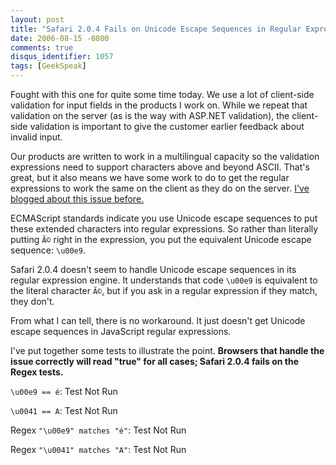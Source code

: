 ```yaml
---
layout: post
title: "Safari 2.0.4 Fails on Unicode Escape Sequences in Regular Expressions"
date: 2006-08-15 -0800
comments: true
disqus_identifier: 1057
tags: [GeekSpeak]
---
```

Fought with this one for quite some time today. We use a lot of client-side validation for input fields in the products I work on. While we repeat that validation on the server (as is the way with ASP.NET validation), the client-side validation is important to give the customer earlier feedback about invalid input.
 
Our products are written to work in a multilingual capacity so the validation expressions need to support characters above and beyond ASCII. That's great, but it also means we have some work to do to get the regular expressions to work the same on the client as they do on the server. [I've blogged about this issue before.](/archive/2005/04/25/javascript-and-unicode-character-validation.aspx)
 
ECMAScript standards indicate you use Unicode escape sequences to put these extended characters into regular expressions. So rather than literally putting `Ã©` right in the expression, you put the equivalent Unicode escape sequence: `\u00e9`.
 
Safari 2.0.4 doesn't seem to handle Unicode escape sequences in its regular expression engine. It understands that code `\u00e9` is equivalent to the literal character `Ã©`, but if you ask in a regular expression if they match, they don't.
 
From what I can tell, there is no workaround. It just doesn't get Unicode escape sequences in JavaScript regular expressions.
 
I've put together some tests to illustrate the point. **Browsers that handle the issue correctly will read "true" for all cases; Safari 2.0.4 fails on the Regex tests.**

`\u00e9 == é`: <span id="jsUnicodeResults1">Test Not Run</span>

`\u0041 == A`: <span id="jsUnicodeResults2">Test Not Run</span>

Regex `"\u00e9" matches "é"`: <span id="jsUnicodeResults3">Test Not Run</span>

Regex `"\u0041" matches "A"`: <span id="jsUnicodeResults4">Test Not Run</span>

<script type="text/javascript">
var jsReTest1 = new RegExp("\\u00e9"),
    jsReTest2 = new RegExp("\\u0041");
document.getElementById("jsUnicodeResults1").innerHTML = ("\u00e9" == "é");
document.getElementById("jsUnicodeResults2").innerHTML = ("\u0041" == "A");
document.getElementById("jsUnicodeResults3").innerHTML = (jsReTest1.exec("é") != null);
document.getElementById("jsUnicodeResults4").innerHTML = (jsReTest2.exec("A") != null);
</script>
